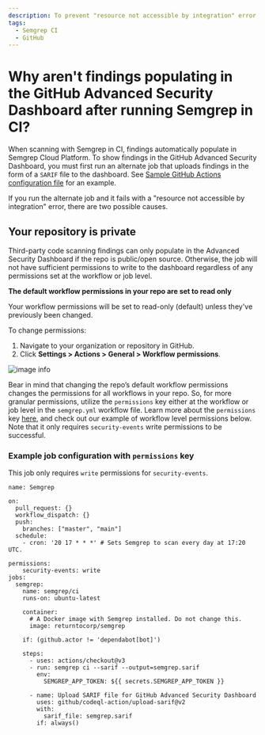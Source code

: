 ```yaml
---
description: To prevent "resource not accessible by integration" error when running job to upload findings to GitHub's Advanced Security Dashboard
tags:
  - Semgrep CI
  - GitHub
---
```


# Why aren't findings populating in the GitHub Advanced Security Dashboard after running Semgrep in CI?

When scanning with Semgrep in CI, findings automatically populate in Semgrep Cloud Platform. To show findings in the GitHub Advanced Security Dashboard, you must first run an alternate job that uploads findings in the form of a `SARIF` file to the dashboard. See  [Sample GitHub Actions configuration file](https://semgrep.dev/docs/semgrep-ci/sample-ci-configs/#sample-github-actions-configuration-file) for an example.

If you run the alternate job and it fails with a "resource not accessible by integration" error, there are two possible causes.

## Your repository is private

Third-party code scanning findings can only populate in the Advanced Security Dashboard if the repo is public/open source. Otherwise, the job will not have sufficient permissions to write to the dashboard regardless of any permissions set at the workflow or job level.

**The default workflow permissions in your repo are set to read only**

Your workflow permissions will be set to read-only (default) unless they've previously been changed.

To change permissions:
1. Navigate to your organization or repository in GitHub.
2. Click **Settings > Actions > General > Workflow permissions**.

![image info](/img/kb/github-default-workflow-permissions.png)

Bear in mind that changing the repo’s default workflow permissions changes the permissions for all workflows in your repo. So, for more granular permissions, utilize the `permissions` key either at the workflow or job level in the `semgrep.yml` workflow file. Learn more about the `permissions` key [here](https://docs.github.com/en/actions/using-jobs/assigning-permissions-to-jobs#setting-the-github_token-permissions-for-all-jobs-in-a-workflow), and check out our example of workflow level permissions below. Note that it only requires `security-events` write permissions to be successful.

### Example job configuration with `permissions` key

This job only requires `write` permissions for `security-events`.

```
name: Semgrep

on:
  pull_request: {}
  workflow_dispatch: {}
  push:
    branches: ["master", "main"]
  schedule:
    - cron: '20 17 * * *' # Sets Semgrep to scan every day at 17:20 UTC.
    
permissions: 
    security-events: write
jobs:
  semgrep:
    name: semgrep/ci 
    runs-on: ubuntu-latest

    container:
      # A Docker image with Semgrep installed. Do not change this.
      image: returntocorp/semgrep

    if: (github.actor != 'dependabot[bot]')

    steps:
      - uses: actions/checkout@v3
      - run: semgrep ci --sarif --output=semgrep.sarif
        env:
          SEMGREP_APP_TOKEN: ${{ secrets.SEMGREP_APP_TOKEN }}

      - name: Upload SARIF file for GitHub Advanced Security Dashboard
        uses: github/codeql-action/upload-sarif@v2
        with:
          sarif_file: semgrep.sarif
        if: always()
```
